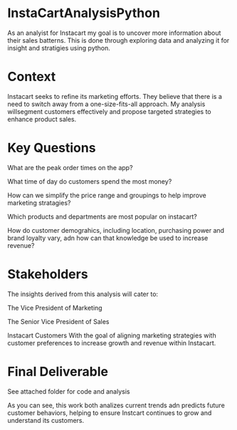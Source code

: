 # InstaCartAnalysisPython

As an analyist for Instacart my goal is to uncover more information about their sales batterns. This is done through exploring data and analyzing it for insight and stratigies using python.

# Context
Instacart seeks to refine its marketing efforts. They believe that there is a need to switch away from a one-size-fits-all approach. My analysis willsegment customers effectively and propose targeted strategies to enhance product sales.

# Key Questions

What are the peak order times on the app?

What time of day do customers spend the most money?

How can we simplify the price range and groupings to help improve marketing stratagies?

Which products and departments are most popular on instacart?

How do customer demograhics, including location, purchasing power and brand loyalty vary, adn how can that knowledge be used to increase revenue?



# Stakeholders

The insights derived from this analysis will cater to:

The Vice President of Marketing

The Senior Vice President of Sales

Instacart Customers
With the goal of aligning marketing strategies with customer preferences to increase growth and revenue within Instacart.

 # Final Deliverable

 See attached folder for code and analysis

 As you can see, this work both analizes current trends adn predicts future customer behaviors, helping to ensure Instcart continues to grow and understand its customers.


